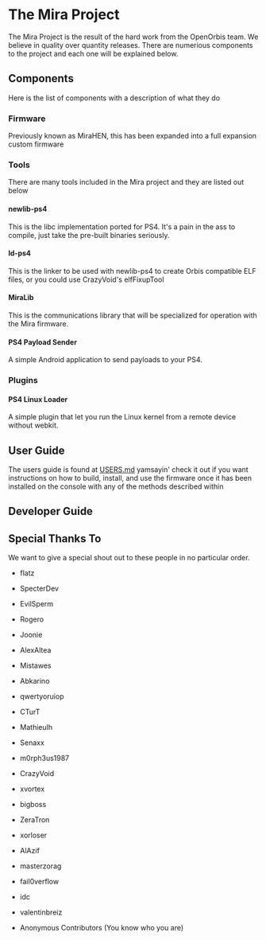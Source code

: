 # The Mira Project

The Mira Project is the result of the hard work from the OpenOrbis team. We believe in quality over quantity releases. There are numerious components to the project and each one will be explained below.

## Components

Here is the list of components with a description of what they do

### Firmware

Previously known as MiraHEN, this has been expanded into a full expansion custom firmware

### Tools

There are many tools included in the Mira project and they are listed out below

#### newlib-ps4

This is the libc implementation ported for PS4. It's a pain in the ass to compile, just take the pre-built binaries seriously.

#### ld-ps4

This is the linker to be used with newlib-ps4 to create Orbis compatible ELF files, or you could use CrazyVoid's elfFixupTool

#### MiraLib

This is the communications library that will be specialized for operation with the Mira firmware.

#### PS4 Payload Sender

A simple Android application to send payloads to your PS4.

### Plugins

#### PS4 Linux Loader

A simple plugin that let you run the Linux kernel from a remote device without webkit.

## User Guide

The users guide is found at [USERS.md](https://github.com/OpenOrbis/mira-project/blob/master/USERS.md) yamsayin' check it out if you want instructions on how to build, install, and use the firmware once it has been installed on the console with any of the methods described within

## Developer Guide

## Special Thanks To

We want to give a special shout out to these people in no particular order.

* flatz

* SpecterDev

* EvilSperm

* Rogero

* Joonie

* AlexAltea

* Mistawes

* Abkarino

* qwertyoruiop

* CTurT

* Mathieulh

* Senaxx

* m0rph3us1987

* CrazyVoid

* xvortex

* bigboss

* ZeraTron

* xorloser

* AlAzif

* masterzorag

* fail0verflow

* idc

* valentinbreiz

* Anonymous Contributors (You know who you are)
